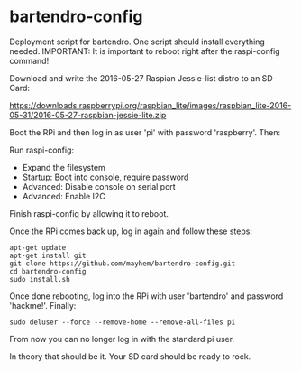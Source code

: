 # bartendro-config

Deployment script for bartendro. One script should install everything needed.
IMPORTANT: It is important to reboot right after the raspi-config command!

Download and write the 2016-05-27 Raspian Jessie-list distro to an SD Card: 

  https://downloads.raspberrypi.org/raspbian_lite/images/raspbian_lite-2016-05-31/2016-05-27-raspbian-jessie-lite.zip

Boot the RPi and then log in as user 'pi' with password 'raspberry'. Then:

Run raspi-config:
* Expand the filesystem
* Startup: Boot into console, require password
* Advanced: Disable console on serial port
* Advanced: Enable I2C

Finish raspi-config by allowing it to reboot. 

Once the RPi comes back up, log in again and follow these steps:

```
apt-get update
apt-get install git
git clone https://github.com/mayhem/bartendro-config.git
cd bartendro-config
sudo install.sh
```

Once done rebooting, log into the RPi with user 'bartendro' and password 'hackme!'. 
Finally:

    sudo deluser --force --remove-home --remove-all-files pi

From now you can no longer log in with the standard pi user. 

In theory that should be it. Your SD card should be ready to rock.
